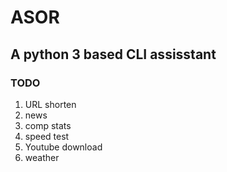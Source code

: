 # ASOR
## A python 3 based CLI assisstant

### TODO

1. URL shorten
2. news
3. comp stats
4. speed test
5. Youtube download
6. weather
